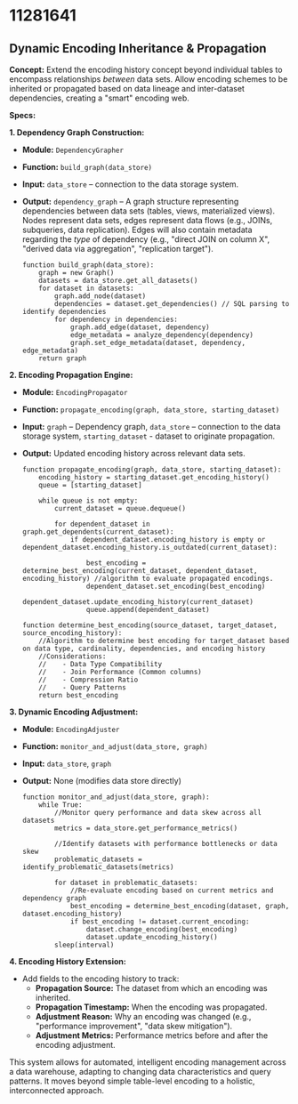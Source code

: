 # 11281641

## Dynamic Encoding Inheritance & Propagation

**Concept:** Extend the encoding history concept beyond individual tables to encompass relationships *between* data sets. Allow encoding schemes to be inherited or propagated based on data lineage and inter-dataset dependencies, creating a "smart" encoding web.

**Specs:**

**1. Dependency Graph Construction:**

*   **Module:** `DependencyGrapher`
*   **Function:** `build_graph(data_store)`
*   **Input:** `data_store` – connection to the data storage system.
*   **Output:** `dependency_graph` – A graph structure representing dependencies between data sets (tables, views, materialized views). Nodes represent data sets, edges represent data flows (e.g., JOINs, subqueries, data replication).  Edges will also contain metadata regarding the *type* of dependency (e.g., "direct JOIN on column X", "derived data via aggregation", "replication target").

    ```pseudocode
    function build_graph(data_store):
        graph = new Graph()
        datasets = data_store.get_all_datasets()
        for dataset in datasets:
            graph.add_node(dataset)
            dependencies = dataset.get_dependencies() // SQL parsing to identify dependencies
            for dependency in dependencies:
                graph.add_edge(dataset, dependency)
                edge_metadata = analyze_dependency(dependency)
                graph.set_edge_metadata(dataset, dependency, edge_metadata)
        return graph
    ```

**2. Encoding Propagation Engine:**

*   **Module:** `EncodingPropagator`
*   **Function:** `propagate_encoding(graph, data_store, starting_dataset)`
*   **Input:** `graph` – Dependency graph, `data_store` – connection to the data storage system, `starting_dataset` - dataset to originate propagation.
*   **Output:** Updated encoding history across relevant data sets.

    ```pseudocode
    function propagate_encoding(graph, data_store, starting_dataset):
        encoding_history = starting_dataset.get_encoding_history()
        queue = [starting_dataset]

        while queue is not empty:
            current_dataset = queue.dequeue()

            for dependent_dataset in graph.get_dependents(current_dataset):
                if dependent_dataset.encoding_history is empty or dependent_dataset.encoding_history.is_outdated(current_dataset):
                    
                    best_encoding = determine_best_encoding(current_dataset, dependent_dataset, encoding_history) //algorithm to evaluate propagated encodings.
                    dependent_dataset.set_encoding(best_encoding)
                    dependent_dataset.update_encoding_history(current_dataset)
                    queue.append(dependent_dataset)

    function determine_best_encoding(source_dataset, target_dataset, source_encoding_history):
        //Algorithm to determine best encoding for target_dataset based on data type, cardinality, dependencies, and encoding history
        //Considerations:
        //    - Data Type Compatibility
        //    - Join Performance (Common columns)
        //    - Compression Ratio
        //    - Query Patterns
        return best_encoding
    ```

**3.  Dynamic Encoding Adjustment:**

*   **Module:** `EncodingAdjuster`
*   **Function:** `monitor_and_adjust(data_store, graph)`
*   **Input:** `data_store`, `graph`
*   **Output:** None (modifies data store directly)

    ```pseudocode
    function monitor_and_adjust(data_store, graph):
        while True:
            //Monitor query performance and data skew across all datasets
            metrics = data_store.get_performance_metrics()

            //Identify datasets with performance bottlenecks or data skew
            problematic_datasets = identify_problematic_datasets(metrics)

            for dataset in problematic_datasets:
                //Re-evaluate encoding based on current metrics and dependency graph
                best_encoding = determine_best_encoding(dataset, graph, dataset.encoding_history)
                if best_encoding != dataset.current_encoding:
                    dataset.change_encoding(best_encoding)
                    dataset.update_encoding_history()
            sleep(interval)
    ```

**4.  Encoding History Extension:**

*   Add fields to the encoding history to track:
    *   **Propagation Source:**  The dataset from which an encoding was inherited.
    *   **Propagation Timestamp:** When the encoding was propagated.
    *   **Adjustment Reason:** Why an encoding was changed (e.g., "performance improvement", "data skew mitigation").
    *   **Adjustment Metrics:** Performance metrics before and after the encoding adjustment.



This system allows for automated, intelligent encoding management across a data warehouse, adapting to changing data characteristics and query patterns. It moves beyond simple table-level encoding to a holistic, interconnected approach.